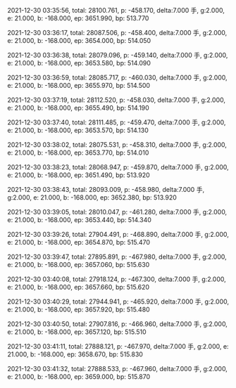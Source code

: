 2021-12-30 03:35:56, total: 28100.761, p: -458.170, delta:7.000 手, g:2.000, e: 21.000, b: -168.000, ep: 3651.990, bp: 513.770

2021-12-30 03:36:17, total: 28087.506, p: -458.400, delta:7.000 手, g:2.000, e: 21.000, b: -168.000, ep: 3654.000, bp: 514.050

2021-12-30 03:36:38, total: 28079.096, p: -459.140, delta:7.000 手, g:2.000, e: 21.000, b: -168.000, ep: 3653.580, bp: 514.090

2021-12-30 03:36:59, total: 28085.717, p: -460.030, delta:7.000 手, g:2.000, e: 21.000, b: -168.000, ep: 3655.970, bp: 514.500

2021-12-30 03:37:19, total: 28112.520, p: -458.030, delta:7.000 手, g:2.000, e: 21.000, b: -168.000, ep: 3655.490, bp: 514.190

2021-12-30 03:37:40, total: 28111.485, p: -459.470, delta:7.000 手, g:2.000, e: 21.000, b: -168.000, ep: 3653.570, bp: 514.130

2021-12-30 03:38:02, total: 28075.531, p: -458.310, delta:7.000 手, g:2.000, e: 21.000, b: -168.000, ep: 3653.770, bp: 514.010

2021-12-30 03:38:23, total: 28068.947, p: -459.870, delta:7.000 手, g:2.000, e: 21.000, b: -168.000, ep: 3651.490, bp: 513.920

2021-12-30 03:38:43, total: 28093.009, p: -458.980, delta:7.000 手, g:2.000, e: 21.000, b: -168.000, ep: 3652.380, bp: 513.920

2021-12-30 03:39:05, total: 28010.047, p: -461.280, delta:7.000 手, g:2.000, e: 21.000, b: -168.000, ep: 3653.440, bp: 514.340

2021-12-30 03:39:26, total: 27904.491, p: -468.890, delta:7.000 手, g:2.000, e: 21.000, b: -168.000, ep: 3654.870, bp: 515.470

2021-12-30 03:39:47, total: 27895.891, p: -467.980, delta:7.000 手, g:2.000, e: 21.000, b: -168.000, ep: 3657.060, bp: 515.630

2021-12-30 03:40:08, total: 27918.124, p: -467.300, delta:7.000 手, g:2.000, e: 21.000, b: -168.000, ep: 3657.660, bp: 515.620

2021-12-30 03:40:29, total: 27944.941, p: -465.920, delta:7.000 手, g:2.000, e: 21.000, b: -168.000, ep: 3657.920, bp: 515.480

2021-12-30 03:40:50, total: 27907.816, p: -466.960, delta:7.000 手, g:2.000, e: 21.000, b: -168.000, ep: 3657.120, bp: 515.510

2021-12-30 03:41:11, total: 27888.121, p: -467.970, delta:7.000 手, g:2.000, e: 21.000, b: -168.000, ep: 3658.670, bp: 515.830

2021-12-30 03:41:32, total: 27888.533, p: -467.960, delta:7.000 手, g:2.000, e: 21.000, b: -168.000, ep: 3659.000, bp: 515.870